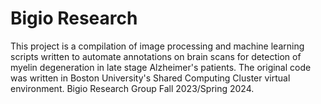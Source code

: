 # Bigio Research
This project is a compilation of image processing and machine learning scripts written to automate annotations on brain scans for detection of myelin degeneration in late stage Alzheimer's patients. The original code was written in Boston University's Shared Computing Cluster virtual environment. Bigio Research Group Fall 2023/Spring 2024.
